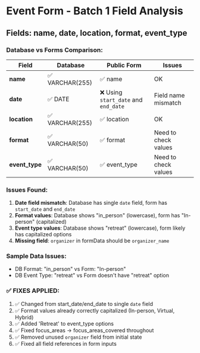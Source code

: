 # Event Form - Batch 1 Field Analysis
## Fields: name, date, location, format, event_type

### Database vs Forms Comparison:

| Field | Database | Public Form | Issues |
|-------|----------|-------------|--------|
| **name** | ✅ VARCHAR(255) | ✅ name | OK |
| **date** | ✅ DATE | ❌ Using `start_date` and `end_date` | Field name mismatch |
| **location** | ✅ VARCHAR(255) | ✅ location | OK |
| **format** | ✅ VARCHAR(50) | ✅ format | Need to check values |
| **event_type** | ✅ VARCHAR(50) | ✅ event_type | Need to check values |

### Issues Found:
1. **Date field mismatch**: Database has single `date` field, form has `start_date` and `end_date`
2. **Format values**: Database shows "in_person" (lowercase), form has "In-person" (capitalized)
3. **Event type values**: Database shows "retreat" (lowercase), form likely has capitalized options
4. **Missing field**: `organizer` in formData should be `organizer_name`

### Sample Data Issues:
- DB Format: "in_person" vs Form: "In-person" 
- DB Event Type: "retreat" vs Form doesn't have "retreat" option

### ✅ FIXES APPLIED:
1. ✅ Changed from start_date/end_date to single `date` field
2. ✅ Format values already correctly capitalized (In-person, Virtual, Hybrid)
3. ✅ Added 'Retreat' to event_type options
4. ✅ Fixed focus_areas → focus_areas_covered throughout
5. ✅ Removed unused `organizer` field from initial state
6. ✅ Fixed all field references in form inputs